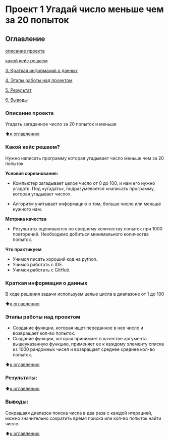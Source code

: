 # Проект 1 Угадай число меньше чем за 20 попыток

## Оглавление
[описание проекта](https://github.com/kylchika/guess/edit/main/README.md#описание-проекта)

[какой кейс решаем](https://github.com/kylchika/guess/edit/main/README.md#какой-кейс-решаем)

[3. Краткая информация о данных](https://github.com/kylchika/guess/edit/main/README.md#краткая-информация-о-данных)

[4. Этапы работы над проектом](https://github.com/kylchika/guess/edit/main/README.md#этапы-работы-над-проектом)

[5. Результат](https://github.com/kylchika/guess/edit/main/README.md#результат)

[6. Выводы](https://github.com/kylchika/guess/edit/main/README.md#выводы)

### Описание проекта
Угадать загаданное число за 20 попыток и меньше

:arrow_up:[к оглавлению](https://github.com/kylchika/guess/edit/main/README.md#оглавление)


### Какой кейс решаем?
Нужно написать программу которая угадывает число меньше чем за 20 попыток

**Условия соревнования:**

- Компьютер загадывает целое число от 0 до 100, и нам его нужно угадать. Под «угадать», подразумевается «написать программу, которая угадывает число».

- Алгоритм учитывает информацию о том, больше число или меньше нужного нам.

**Метрика качества**

- Результаты оцениваются по среднему количеству попыток при 1000 повторений. Необходимо добиться минимального количества попыток.

**Что практикуем**

- Учимся писать хороший код на python.
- Учимся работать с IDE.
- Учимся работать с GitHub.

### Краткая информация о данных
В ходе решения задачи используем целые цисла в диапазоне от 1 до 100

:arrow_up:[к оглавлению](https://github.com/kylchika/guess/edit/main/README.md#оглавление)

### Этапы работы над проектом
- Создание функции, которая ищет переданное в нее число и возвращает кол-во попыток.
- Создание функции, которая принимает в качестве аргумента вышеуказанную функцию, применяет ее к каждому элементу списка из 1000 рандомных чисел и возвращает среднее среднее кол-во попыток.

:arrow_up:[к оглавлению](https://github.com/kylchika/guess/edit/main/README.md#оглавление)

### Результаты:


:arrow_up:[к оглавлению](https://github.com/kylchika/guess/edit/main/README.md#оглавление)

### Выводы:
Сокращаяя диапазон поиска числа в два раза с каждой итерацией, можно значительно сократить время поиска или кол-во попыток найти число.

:arrow_up:[к оглавлению](https://github.com/kylchika/guess/edit/main/README.md#оглавление)
